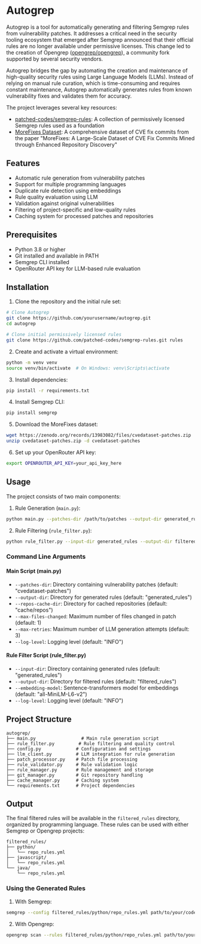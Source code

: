 # Autogrep

Autogrep is a tool for automatically generating and filtering Semgrep rules from vulnerability patches. It addresses a critical need in the security tooling ecosystem that emerged after Semgrep announced that their official rules are no longer available under permissive licenses. This change led to the creation of Opengrep ([opengrep/opengrep](https://github.com/opengrep/opengrep)), a community fork supported by several security vendors.

Autogrep bridges the gap by automating the creation and maintenance of high-quality security rules using Large Language Models (LLMs). Instead of relying on manual rule curation, which is time-consuming and requires constant maintenance, Autogrep automatically generates rules from known vulnerability fixes and validates them for accuracy.

The project leverages several key resources:
- [patched-codes/semgrep-rules](https://github.com/patched-codes/semgrep-rules): A collection of permissively licensed Semgrep rules used as a foundation
- [MoreFixes Dataset](https://zenodo.org/records/13983082): A comprehensive dataset of CVE fix commits from the paper "MoreFixes: A Large-Scale Dataset of CVE Fix Commits Mined through Enhanced Repository Discovery"

## Features

- Automatic rule generation from vulnerability patches
- Support for multiple programming languages
- Duplicate rule detection using embeddings
- Rule quality evaluation using LLM
- Validation against original vulnerabilities
- Filtering of project-specific and low-quality rules
- Caching system for processed patches and repositories

## Prerequisites

- Python 3.8 or higher
- Git installed and available in PATH
- Semgrep CLI installed
- OpenRouter API key for LLM-based rule evaluation

## Installation

1. Clone the repository and the initial rule set:
```bash
# Clone Autogrep
git clone https://github.com/yourusername/autogrep.git
cd autogrep

# Clone initial permissively licensed rules
git clone https://github.com/patched-codes/semgrep-rules.git rules
```

2. Create and activate a virtual environment:
```bash
python -m venv venv
source venv/bin/activate  # On Windows: venv\Scripts\activate
```

3. Install dependencies:
```bash
pip install -r requirements.txt
```

4. Install Semgrep CLI:
```bash
pip install semgrep
```

5. Download the MoreFixes dataset:
```bash
wget https://zenodo.org/records/13983082/files/cvedataset-patches.zip
unzip cvedataset-patches.zip -d cvedataset-patches
```

6. Set up your OpenRouter API key:
```bash
export OPENROUTER_API_KEY=your_api_key_here
```

## Usage

The project consists of two main components:

1. Rule Generation (`main.py`):
```bash
python main.py --patches-dir /path/to/patches --output-dir generated_rules
```

2. Rule Filtering (`rule_filter.py`):
```bash
python rule_filter.py --input-dir generated_rules --output-dir filtered_rules
```

### Command Line Arguments

#### Main Script (main.py)
- `--patches-dir`: Directory containing vulnerability patches (default: "cvedataset-patches")
- `--output-dir`: Directory for generated rules (default: "generated_rules")
- `--repos-cache-dir`: Directory for cached repositories (default: "cache/repos")
- `--max-files-changed`: Maximum number of files changed in patch (default: 1)
- `--max-retries`: Maximum number of LLM generation attempts (default: 3)
- `--log-level`: Logging level (default: "INFO")

#### Rule Filter Script (rule_filter.py)
- `--input-dir`: Directory containing generated rules (default: "generated_rules")
- `--output-dir`: Directory for filtered rules (default: "filtered_rules")
- `--embedding-model`: Sentence-transformers model for embeddings (default: "all-MiniLM-L6-v2")
- `--log-level`: Logging level (default: "INFO")

## Project Structure

```
autogrep/
├── main.py                 # Main rule generation script
├── rule_filter.py         # Rule filtering and quality control
├── config.py             # Configuration and settings
├── llm_client.py         # LLM integration for rule generation
├── patch_processor.py    # Patch file processing
├── rule_validator.py     # Rule validation logic
├── rule_manager.py       # Rule management and storage
├── git_manager.py        # Git repository handling
├── cache_manager.py      # Caching system
└── requirements.txt      # Project dependencies
```

## Output

The final filtered rules will be available in the `filtered_rules` directory, organized by programming language. These rules can be used with either Semgrep or Opengrep projects:

```
filtered_rules/
├── python/
│   └── repo_rules.yml
├── javascript/
│   └── repo_rules.yml
└── java/
    └── repo_rules.yml
```

### Using the Generated Rules

1. With Semgrep:
```bash
semgrep --config filtered_rules/python/repo_rules.yml path/to/your/code
```

2. With Opengrep:
```bash
opengrep scan --rules filtered_rules/python/repo_rules.yml path/to/your/code
```
